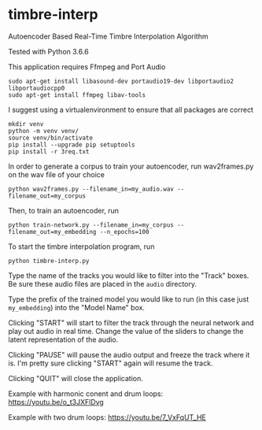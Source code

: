 # timbre-interp
Autoencoder Based Real-Time Timbre Interpolation Algorithm 

Tested with Python 3.6.6 

This application requires Ffmpeg and Port Audio 

```
sudo apt-get install libasound-dev portaudio19-dev libportaudio2 libportaudiocpp0
sudo apt-get install ffmpeg libav-tools
```

I suggest using a virtualenvironment to ensure that all packages are correct

```
mkdir venv
python -m venv venv/
source venv/bin/activate
pip install --upgrade pip setuptools
pip install -r 3req.txt
```

In order to generate a corpus to train your autoencoder, run wav2frames.py on the wav file of your choice
```
python wav2frames.py --filename_in=my_audio.wav --filename_out=my_corpus
```

Then, to train an autoencoder, run 
```
python train-network.py --filename_in=my_corpus --filename_out=my_embedding --n_epochs=100
```

To start the timbre interpolation program, run 

```
python timbre-interp.py
```

Type the name of the tracks you would like to filter into the "Track" boxes. Be sure these audio files are placed in the ```audio``` directory.

Type the prefix of the trained model you would like to run (in this case just ```my_embedding```) into the "Model Name" box.

Clicking "START" will start to filter the track through the neural network and play out audio in real time. Change the value of the sliders to change the latent representation of the audio. 

Clicking "PAUSE" will pause the audio output and freeze the track where it is. I'm pretty sure clicking "START" again will resume the track.

Clicking "QUIT" will close the application.

Example with harmonic conent and drum loops:
https://youtu.be/o_t3JXFlDvg

Example with two drum loops: 
https://youtu.be/7_VxFqUT_HE 


